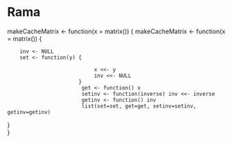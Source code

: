 # Rama
makeCacheMatrix <- function(x = matrix()) {	makeCacheMatrix <- function(x = matrix()) {

        
        inv <- NULL
        set <- function(y) {
         
                                x <<- y
                                inv <<- NULL
                           }
                            get <- function() x
                            setinv <- function(inverse) inv <<- inverse 
                            getinv <- function() inv
                            list(set=set, get=get, setinv=setinv, getinv=getinv)
}	
}
